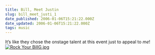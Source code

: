 ```yaml
---
title: Bill, Meet Justin
slug: bill_meet_justi_1
date_published: 2006-01-06T15:21:22.000Z
date_updated: 2006-01-06T15:21:22.000Z
tags: music
---
```


It’s like they chose the onstage talent at this event just to appeal to *me*!
[![Rock Your BillG.jpg](http://www.dashes.com/anil/images/Rock%20Your%20BillG-thumb.jpg)](http://www.dashes.com/anil/images/Rock%20Your%20BillG.jpg)
